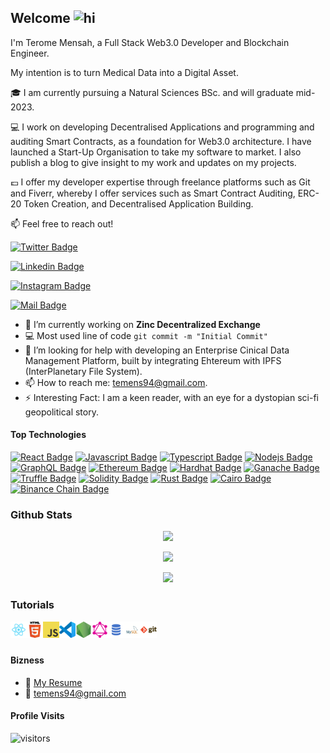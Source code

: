 ## Welcome <img src="https://user-images.githubusercontent.com/1303154/88677602-1635ba80-d120-11ea-84d8-d263ba5fc3c0.gif" width="28px" height="28px" alt="hi">


I'm Terome Mensah, a Full Stack Web3.0 Developer and Blockchain Engineer. 

My intention is to turn Medical Data into a Digital Asset. 

:mortar_board: I am currently pursuing a Natural Sciences BSc. and will graduate mid-2023.

:computer: I work on developing Decentralised Applications and programming and auditing Smart Contracts, as a foundation for Web3.0 architecture. 
I have launched a Start-Up Organisation to take my software to market. I also publish a blog to give insight to my work and updates on my projects.

:pound: I offer my developer expertise through freelance platforms such as Git and Fiverr, whereby I offer services such as Smart Contract Auditing, ERC-20 Token Creation, and Decentralised Application Building.

:mailbox: Feel free to reach out!

[![Twitter Badge](https://img.shields.io/twitter/follow/tjmensah?color=9cf&style=for-the-badge&logo=twitter)](https://twitter.com/tjmensah)

[![Linkedin Badge](https://img.shields.io/badge/linkedin-teromemensah-blue?color=9cf&style=for-the-badge&logo=Linkedin)](https://www.linkedin.com/in/terome-j-m-331336167/)

[![Instagram Badge](https://img.shields.io/badge/instagram-txm.ai-9cf?style=for-the-badge&logo=instagram)](https://instagram.com/txm.ai)

[![Mail Badge](https://img.shields.io/badge/mail-teromemensah-9cf?style=for-the-badge&logo=gmail)](mailto:temens94@gmail.com)

<!-- TODO: Add last video link -->

- 🔭 I’m currently working on **Zinc Decentralized Exchange** 
- :computer: Most used line of code `git commit -m "Initial Commit"`
- 🤔 I’m looking for help with developing an Enterprise Cinical Data Management Platform, built by integrating Ehtereum with IPFS (InterPlanetary File System).
- 📫 How to reach me: temens94@gmail.com.
- ⚡ Interesting Fact: I am a keen reader, with an eye for a dystopian sci-fi geopolitical story.

#### Top Technologies

<!-- TODO: Make technologies links takes you to repositories -->

[![React Badge](https://img.shields.io/badge/-React-61DBFB?style=for-the-badge&labelColor=black&logo=react&logoColor=61DBFB)](#)
[![Javascript Badge](https://img.shields.io/badge/-Javascript-F0DB4F?style=for-the-badge&labelColor=black&logo=javascript&logoColor=F0DB4F)](#)
[![Typescript Badge](https://img.shields.io/badge/-Typescript-007acc?style=for-the-badge&labelColor=black&logo=typescript&logoColor=007acc)](#)
[![Nodejs Badge](https://img.shields.io/badge/-Nodejs-3C873A?style=for-the-badge&labelColor=black&logo=node.js&logoColor=3C873A)](#)
[![GraphQL Badge](https://img.shields.io/badge/-GraphQl-e535ab?style=for-the-badge&labelColor=black&logo=node.js&logoColor=e535ab)](#)
[![Ethereum Badge]()](#)
[![Hardhat Badge]()](#)
[![Ganache Badge]()](#)
[![Truffle Badge]()](#)
[![Solidity Badge]()](#)
[![Rust Badge]()](#)
[![Cairo Badge]()](#)
[![Binance Chain Badge]()](#)

### Github Stats ### 

<p align="center">
    <a href=""><img src="http://github-readme-streak-stats.herokuapp.com?user=thequantumdomain&theme=blue-green&hide_border=true&ring=60DD7D"/></a>
</p>


<p align="center">
    <a href=""><img src="https://github-readme-stats.vercel.app/api?username=thequantumdomain&theme=blue-green&show_icons=true&hide=contribs,prs"/></a>
</p>


<p align="center">
    <a href=""><img src="https://github-readme-stats.vercel.app/api/top-langs/?username=thequantumdomain&theme=blue-green"(https://github.com/anuraghazra/github-readme-stats)"/></a>
</p>





### Tutorials

[<img align="left" alt="React" width="26px" src="https://raw.githubusercontent.com/github/explore/80688e429a7d4ef2fca1e82350fe8e3517d3494d/topics/react/react.png" />][reactplaylist]

[<img align="left" alt="HTML5" width="26px" src="https://raw.githubusercontent.com/github/explore/80688e429a7d4ef2fca1e82350fe8e3517d3494d/topics/html/html.png" />][htmltutorial]

[<img align="left" alt="JavaScript" width="26px" src="https://raw.githubusercontent.com/github/explore/80688e429a7d4ef2fca1e82350fe8e3517d3494d/topics/javascript/javascript.png" />][javascripttutorial]

[<img align="left" alt="Visual Studio Code" width="26px" src="https://raw.githubusercontent.com/github/explore/80688e429a7d4ef2fca1e82350fe8e3517d3494d/topics/visual-studio-code/visual-studio-code.png" />][vscodetutorial]


<img align="left" alt="Node.js" width="26px" src="https://raw.githubusercontent.com/github/explore/80688e429a7d4ef2fca1e82350fe8e3517d3494d/topics/nodejs/nodejs.png" />

<img align="left" alt="GraphQL" width="26px" src="https://raw.githubusercontent.com/github/explore/80688e429a7d4ef2fca1e82350fe8e3517d3494d/topics/graphql/graphql.png" />

<img align="left" alt="SQL" width="26px" src="https://raw.githubusercontent.com/github/explore/80688e429a7d4ef2fca1e82350fe8e3517d3494d/topics/sql/sql.png" />

<img align="left" alt="MySQL" width="26px" src="https://raw.githubusercontent.com/github/explore/80688e429a7d4ef2fca1e82350fe8e3517d3494d/topics/mysql/mysql.png" />

<img align="left" alt="Git" width="26px" src="https://raw.githubusercontent.com/github/explore/80688e429a7d4ef2fca1e82350fe8e3517d3494d/topics/git/git.png" />


<br />
<br />

#### Bizness
- :paperclip: [My Resume](https://github.com/thequantumdomain/thequantumdomain/blob/main/TJM%20CV%20BC.pdf)
- :email: temens94@gmail.com

#### Profile Visits 

![visitors](https://visitor-badge.glitch.me/badge?page_id=thequantumdomain.thequantumdomain)


<br >

[reactplaylist]: https://www.youtube.com/watch?v=KxXXEL-k47Y&list=PLvXDmnBbOF7RnYiZvDwl2Pzcs2kfi10wd
[vscodetutorial]: https://www.youtube.com/watch?v=Bkie2ai8qeE&t=8s
[htmltutorial]: https://www.youtube.com/watch?v=VK6MXVxOsws&t=27s
[javascripttutorial]: https://www.youtube.com/watch?v=D-LHKvmX37E
